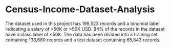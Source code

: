 # Census-Income-Dataset-Analysis

The dataset used in this project has 199,523 records and a binomial label indicating a salary of <50K or >50K USD. 94% of the records in the dataset have a class label of <50K. The data has been divided into a training set containing 133,680 records and a test dataset containing 65,843 records.
